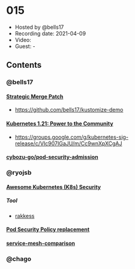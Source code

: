 # 015

- Hosted by @bells17
- Recording date: 2021-04-09
- Video: 
- Guest: -

## Contents

### @bells17

#### [Strategic Merge Patch](https://github.com/kubernetes/community/blob/master/contributors/devel/sig-api-machinery/strategic-merge-patch.md)

- https://github.com/bells17/kustomize-demo

#### [Kubernetes 1.21: Power to the Community](https://github.com/atoato88/k8s-release-memo/blob/master/v1.21.md)

- https://groups.google.com/g/kubernetes-sig-release/c/VIc907IGaJU/m/Cc9wnXpXCgAJ

#### [cybozu-go/pod-security-admission](https://github.com/cybozu-go/pod-security-admission)

### @ryojsb
#### [Awesome Kubernetes (K8s) Security](https://github.com/magnologan/awesome-k8s-security)

##### Tool

- [rakkess](https://github.com/corneliusweig/rakkess)

#### [Pod Security Policy replacement](https://github.com/kubernetes/enhancements/issues/2579)

#### [service-mesh-comparison](https://www.toptal.com/kubernetes/service-mesh-comparison)

### @chago
